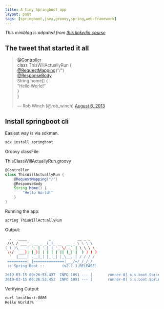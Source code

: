 ```yaml
---
title: A tiny Springboot app
layout: post
tags: [springboot,java,groovy,spring,web-framework]
---
```


*This miniblog is adpated from [this linkedin course](https://www.linkedin.com/learning/spring-boot-essential-training/the-tweet-that-started-it-all)*

## The tweet that started it all


<blockquote class="twitter-tweet" data-lang="en"><p lang="en" dir="ltr"><a href="https://twitter.com/Controller?ref_src=twsrc%5Etfw">@Controller</a><br>class ThisWillActuallyRun {<br>    <a href="https://twitter.com/RequestMapping?ref_src=twsrc%5Etfw">@RequestMapping</a>(&quot;/&quot;)<br>    <a href="https://twitter.com/responsebody?ref_src=twsrc%5Etfw">@ResponseBody</a><br>    String home() {<br>        &quot;Hello World!&quot;<br>    }<br>}</p>&mdash; Rob Winch (@rob_winch) <a href="https://twitter.com/rob_winch/status/364871658483351552?ref_src=twsrc%5Etfw">August 6, 2013</a></blockquote>
<script async src="https://platform.twitter.com/widgets.js" charset="utf-8"></script>

## Install springboot cli
Easiest way is via sdkman.

```bash
sdk install springboot
```

Groovy classFile:

ThisClassWillActuallyRun.groovy
```groovy
@Controller
class ThisWillActuallyRun {
    @RequestMapping("/")
    @ResponseBody
    String home() {
        "Hello World!"
    }
}
```

Running the app:

```bash
spring ThisWillActuallyRun
```

Output:

```bash
  .   ____          _            __ _ _
 /\\ / ___'_ __ _ _(_)_ __  __ _ \ \ \ \
( ( )\___ | '_ | '_| | '_ \/ _` | \ \ \ \
 \\/  ___)| |_)| | | | | || (_| |  ) ) ) )
  '  |____| .__|_| |_|_| |_\__, | / / / /
 =========|_|==============|___/=/_/_/_/
 :: Spring Boot ::        (v2.1.3.RELEASE)

2019-03-15 00:26:53.437  INFO 1091 --- [       runner-0] o.s.boot.SpringApplication               : Starting application on sysadm-Latitude-5480 with PID 1091 (started by sudipbhandari in /home/sudipbhandari)
2019-03-15 00:26:53.452  INFO 1091 --- [       runner-0] o.s.boot.SpringApplication               : No active profile set, falling back to default profiles: default
```

Verifying Output:

```bash
curl localhost:8080
Hello World!%
```




